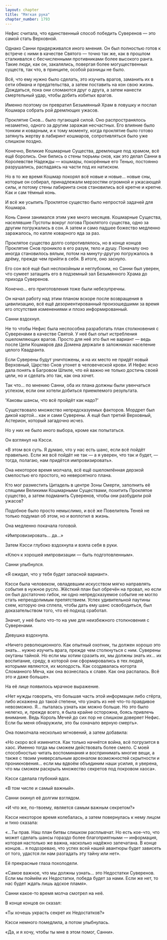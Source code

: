 ```yaml
---
layout: chapter
title: "Мягкая рука"
chapter_number: 1793
---
```




Нефис считала, что единственный способ победить Суверенов — это самой стать Верховной.

Однако Санни придерживался иного мнения. Он был полностью готов к встрече с ними в качестве Святого — точно так же, как в прошлом сталкивался с бесчисленными противниками более высокого ранга. Такие люди, как он, закалялись, повергая более могущественных существ, так что, в принципе, особой разницы не было.

Всё, что ему нужно было сделать, это изучить врагов, заманить их в сети обмана и предательства, а затем поставить на кон свою жизнь. Дождаться, пока они сломаются друг о друга, а затем нанести смертельный удар, чтобы добить избитых врагов.

Именно поэтому он превратил Безымянный Храм в ловушку и послал Кошмара собрать рой дремлющих ужасов.

Проклятие Снов... было пугающей силой. Оно распространялось незаметно, одного за другим заражая несчастных. Его влияние было тонким и коварным, и к тому моменту, когда проклятие было готово затянуть жертву в лабиринт кошмаров, сопротивляться было уже слишком поздно.

Конечно, Великие Кошмарные Существа, дремлющие под храмом, всё ещё боролись. Они бились о стены тюрьмы снов, как это делал Санни в Королевстве Надежды — кошмары, покорённые его Тенью, постоянно разрушались, распадаясь на части под их натиском.

Но в то же время Кошмар покорял всё новые и новые... новые сны, которые он собирал, принадлежали мерзостям огромной и ужасающей силы, и потому стены лабиринта снов становились всё крепче и крепче. Как и сам тёмный конь.

И всё же усыпить Проклятое существо было непростой задачей для Кошмара.

Конь Санни занимался этим уже много месяцев. Кошмарные Существа, населявшие Пустоты вокруг логова Проклятого существа, одно за другим погружались в сон. А затем и само падшее божество медленно заражалось, по капле коварного яда за раз.

Проклятое существо долго сопротивлялось, но в конце концов Проклятие Снов проникло в его разум, тело и душу. Поначалу оно иногда становилось вялым, потом на минуту-другую погружалось в дрёму, прежде чем прийти в себя. В итоге, оно заснуло.

Его сон всё ещё был неспокойным и неглубоким, но Санни был уверен, что сумеет затащить его в подземный зал Безымянного Храма до прихода Суверенов.

Конечно... его приготовления тоже были небезупречны.

Он начал работу над этим планом вскоре после возвращения в цивилизацию, всё ещё дезориентированный произошедшими за время его отсутствия изменениями и плохо информированный.

Санни вздохнул.

Не то чтобы Нефис была неспособна разработать план столкновения с Суверенами в качестве Святой. У неё был опыт истребления ошеломляющих врагов. Просто для неё это был не вариант — ведь после Цепи Кошмаров два Домена держали в заложниках население целого Квадранта.

Если Суверены будут уничтожены, и на их место не придёт новый Верховный, Царство Снов утонет в человеческой крови. И Нефис ясно дала понять в Багровом Шпиле, что ей важно не только достичь своей цели, но и сделать это так, как она хочет.

Так что... по мнению Санни, оба их плана должны были увенчаться успехом, если они хотели добиться приемлемого результата.

'Каковы шансы, что всё пройдёт как надо?'

Существовало множество непредсказуемых факторов. Мордрет был дикой картой... как и сами Суверены. А ещё был третий Верховный, Астерион, который загадочно исчез.

Но у них не было иного выбора, кроме как попытаться.

Он взглянул на Кэсси.

«В этом вся суть. Я думаю, что у нас есть шанс, если всё пойдёт правильно. Если же всё пойдёт не так — а я уверен, что так и будет, — тогда, полагаю, нам придётся импровизировать».

Она некоторое время молчала, всё ещё ошеломлённая дерзкой смелостью его простого, но невероятного плана.

Кто мог разместить Цитадель в центре Зоны Смерти, заполнить её спящими Великими Кошмарными Существами, похитить Проклятое существо, а затем подманить Суверенов, чтобы они разбудили рой ужасов?

Подобное было просто немыслимо, и всё же Повелитель Теней не только подумал об этом, но и воплотил в жизнь.

Она медленно покачала головой.

«Импровизировать... да...»

Затем Кэсси глубоко вздохнула и взяла себя в руки.

«Ключ к хорошей импровизации — быть подготовленным».

Санни улыбнулся.

«Я ожидал, что у тебя будет запасной вариант».

Кэсси была человеком, овладевшим искусством мягко направлять события в нужное русло. Жёсткий план был обречён на провал, но если он был достаточно гибок, ни одно непредсказуемое событие не могло стать непреодолимым препятствием. Успех удивительной паутины схем, которую она сплела, чтобы дать ему шанс освободиться, был доказательством того, что её подход сработал.

Значит, у неё было что-то на уме для неизбежного столкновения с Суверенами.

Девушка вздохнула.

«Ничего революционного. Как опытный охотник, ты должен хорошо это знать... нужно изучить врага, прежде чем столкнуться с ним. Суверены окутаны тайной. Но если мы хотим сразить их, мы должны знать их... их воспитание, среду, в которой они сформировались в тех людей, которыми являются, их молодость. Как создавалась когорта Сломанного Меча, как она вознеслась к славе. Как она распалась. Всё это и даже больше».

На её лице появилось мрачное выражение.

«Нет нужды говорить, что большая часть этой информации либо стёрта, либо искажена до такой степени, что узнать из неё что-то правдивое невозможно. Я... пыталась узнать как можно больше. Но это было нелегко, и, прежде всего, я была крайне осторожна, боясь привлечь внимание. Ведь Король Мечей до сих пор не слишком доверяет Нефис. Если бы меня обнаружили, это бы означало верную смерть».

Она помолчала несколько мгновений, а затем добавила:

«Но скоро всё изменится. Как только начнётся война, всё погрузится в хаос. Именно тогда мы сможем действовать более смело. С моей способностью читать воспоминания и воспринимать многие вещи, а также с твоим универсальным арсеналом возможностей скрытности и проникновения... если мы вдвоём объединим наши усилия, я уверена, что мы сможем раскрыть множество секретов под покровом хаоса».

Кэсси сделала глубокий вдох.

«В том числе и самый важный».

Санни окинул её долгим взглядом.

«И что же, по-твоему, является самым важным секретом?»

Кэсси некоторое время колебалась, а затем повернулась к нему лицом и тихо сказала:

«...Ты прав. Наш план битвы слишком расплывчат. Но есть кое-что, что может сделать шансы гораздо более благоприятными — информация, которая настолько же важна, насколько надёжно запечатана. В конце концов... я подозреваю, что успех всей нашей авантюры будет зависеть от того, удастся ли нам разгадать эту тайну или нет».

Её прекрасные глаза похолодели.

«Самое важное, что мы должны узнать... это Недостатки Суверенов. Если мы поймём их Недостатки, победа будет за нами. Если же нет, то нас будет ждать лишь адское пламя».

Санни какое-то время молча смотрел на неё.

В конце концов он сказал:

«Ты хочешь украсть секрет их Недостатков?»

Кэсси немного помедлила, а потом улыбнулась.

«Да, и я хочу, чтобы ты мне в этом помог, Санни».

